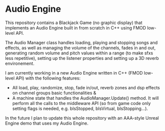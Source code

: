 # Audio Engine

This repository contains a Blackjack Game (no graphic display) that implements an Audio Engine built in from scratch in C++ using FMOD low-level API.

The Audio Manager class handles loading, playing and stopping songs and effects, as well as managing the volume of the channels, fades in and out, generating random volume and pitch values within a range (to make sfxs less repetitive), setting up the listener properties and setting up a 3D reverb environement.



I am currently working in a new Audio Engine written in C++ (FMOD low-level API) with the following features:
* All load, play, randomize, stop, fade in/out, reverb zones and dsp effects on channel groups basic functionalities &
* A machine state that handles the AudioManager.Update() method. It will perform all the calls to the middleware API (so from game code only setting flags is needed, e.g. bIsStopped, bIsVirtual, bIsStopping...).
    
In the future I plan to update this whole repository with an AAA-style Unreal Engine demo that uses my Audio Engine.
